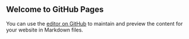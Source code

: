 ## Welcome to GitHub Pages

You can use the [editor on GitHub](https://github.com/v1me/Roblox/edit/main/README.md) to maintain and preview the content for your website in Markdown files.
